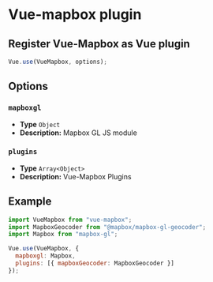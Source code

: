# Vue-mapbox plugin

## Register Vue-Mapbox as Vue plugin

```javascript
Vue.use(VueMapbox, options);
```

## Options

### `mapboxgl`

- **Type** `Object`
- **Description:** Mapbox GL JS module

### `plugins`

- **Type** `Array<Object>`
- **Description:** Vue-Mapbox Plugins

## Example

```javascript
import VueMapbox from "vue-mapbox";
import MapboxGeocoder from "@mapbox/mapbox-gl-geocoder";
import Mapbox from "mapbox-gl";

Vue.use(VueMapbox, {
  mapboxgl: Mapbox,
  plugins: [{ mapboxGeocoder: MapboxGeocoder }]
});
```
